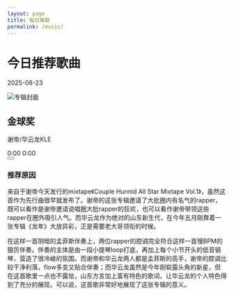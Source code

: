 ```yaml
---
layout: page
title: 每日推歌
permalink: /music/
---
```


<div class="music-container">
  <!-- 粒子背景 -->
  <div id="particles-js"></div>
  
  <!-- 音乐播放器 -->
  <div class="music-player-container">
    <div class="player-header">
      <h1>今日推荐歌曲</h1>
      <p>2025-08-23</p>
    </div>
    <div class="player-body">
      <div class="album-art">
        <img src="https://p2.music.126.net/6y-UleORITEDbvrOLV0Q8A==/5639395138885805.jpg" alt="专辑封面" class="album-image" id="album-image">
      </div>
      <div class="player-controls">
        <div class="song-info">
          <h2 class="song-title" id="song-title">金球奖</h2>
          <p class="song-artist" id="song-artist">谢帝/华云龙KLE</p>
        </div>
        <div class="progress-container">
          <div class="progress-bar" id="progress-bar">
            <div class="progress" id="progress"></div>
          </div>
          <div class="progress-time">
            <span id="current-time">0:00</span>
            <span id="total-time">0:00</span>
          </div>
        </div>
        <div class="controls">
          <button class="control-button play-button" id="play-button">
            <i class="fas fa-play" id="play-icon"></i>
          </button>
        </div>
      </div>
      <div class="song-description">
        <h3>推荐原因</h3>
        <p>来自于谢帝今天发行的mixtape《Couple Hunnid All Star Mixtape Vol.1》，虽然这首作为先行曲很早就发布了。谢帝的这张专辑邀请了大批圈内有名气的rapper，既可以看作是谢帝邀请说唱圈大批rapper的狂欢，也可以看作谢帝带领这些rapper在圈外吸引人气。而华云龙作为绝对的山东新生代，在今年五月刚靠着一张专辑《龙年》大放异彩，正是需要老大哥领衔的时候。</p>
        <p>在这样一首阴暗的孟菲斯伴奏上，两位rapper的腔调完全符合这样一首慢BPM的狠厉伴奏。伴奏的主体是由一段小提琴loop打底，再加上每个小节开头的低音钢琴，营造了很冷峻的氛围。而谢帝和华云龙两人都是孟菲斯的高手，谢帝的腔调比较干净利落，flow多变又贴合伴奏；而华云龙虽然是今年刚崭露头角的新星，但在这首歌里一点也不露怯，山东方言加上富有特色的歌词，让华云龙的个人特色得到了充分的展现。可以说，这首歌非常好地展现了这张专辑的意义。</p>
      </div>
    </div>
  </div>
  
  <!-- 音频元素 -->
  <audio id="audio-player"></audio>
</div>

<link rel="stylesheet" href="https://cdnjs.cloudflare.com/ajax/libs/font-awesome/6.4.0/css/all.min.css">
<link rel="stylesheet" href="/assets/css/music.css">
<script src="https://cdn.jsdelivr.net/particles.js/2.0.0/particles.min.js"></script>
<script src="/assets/js/music.js"></script>
